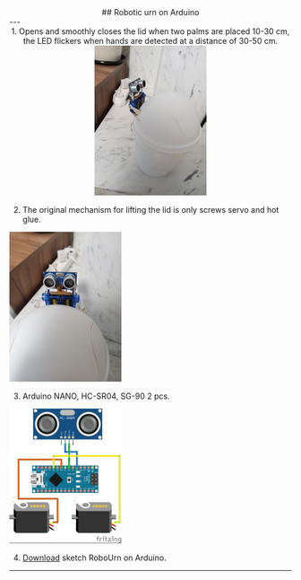 <div align="center">## Robotic urn on Arduino</div>
---
<div align="center">1. Opens and smoothly closes the lid when two palms are placed 10-30 cm, the LED flickers when hands are detected at a distance of 30-50 cm.</div>
<div align="center"><img src="full.png" /></div>

2. The original mechanism for lifting the lid is only screws servo and hot glue.  
<img src="front.png" />  

3. Arduino NANO, HC-SR04, SG-90 2 pcs.  
<img src="сircuit.png" />   

4. [Download](https://github.com/LeoRodX/RoboUrn/blob/main/RoboUrn.ino) sketch RoboUrn on Arduino.  
   
---
